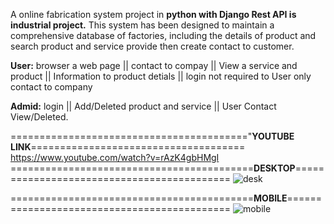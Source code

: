 A online fabrication system project in **python with Django Rest API is industrial project.** This system has been designed to maintain a comprehensive database of factories, including the details of product and search product and service provide then create contact to customer. 

**User:** browser a web page || contact to compay || View a service and product || Information to product detials || login not required to User only contact to company

**Admid:** login || Add/Deleted product and service || User Contact View/Deleted.

========================================="**YOUTUBE  LINK**=====================================
https://www.youtube.com/watch?v=rAzK4gbHMgI
==========================================**DESKTOP**===========================================
![desk](https://user-images.githubusercontent.com/85412055/121646447-f77bb080-cab2-11eb-9bb4-f096266b7018.png)

==========================================**MOBILE**============================================
![mobile](https://user-images.githubusercontent.com/85412055/121646472-fea2be80-cab2-11eb-8225-8ead57dbbbfc.png)

